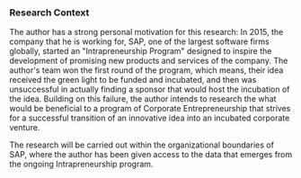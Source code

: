 ### Research Context

The author has a strong personal motivation for this research: In 2015, the company that he is working for, SAP, one of the largest software firms globally, started an "Intrapreneurship Program" designed to inspire the development of promising new products and services of the company. The author's team won the first round of the program, which means, their idea received the green light to be funded and incubated, and then was unsuccessful in actually finding a sponsor that would host the incubation of the idea. Building on this failure, the author intends to research the what would be beneficial to a program of Corporate Entrepreneurship that strives for a successful transition of an innovative idea into an incubated corporate venture.

The research will be carried out within the organizational boundaries of SAP, where the author has been given access to the data that emerges from the ongoing Intrapreneurship program.

